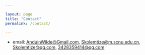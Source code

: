 ```yaml
---

layout: page
title: "Contact"
permalink: /contact/

---
```



- email: AnduinWilde@Gmail.com, Skolemtize@m.scnu.edu.cn, Skolemtize@qq.com, 3428359414@qq.com
